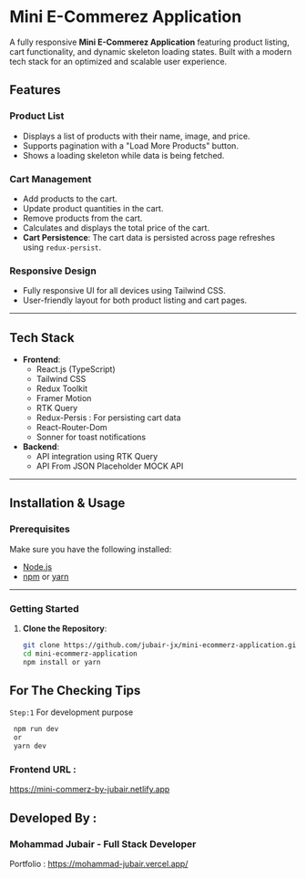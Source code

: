 # Mini E-Commerez Application

A fully responsive **Mini E-Commerez Application** featuring product listing, cart functionality, and dynamic skeleton loading states. Built with a modern tech stack for an optimized and scalable user experience.

## Features

### Product List

- Displays a list of products with their name, image, and price.
- Supports pagination with a "Load More Products" button.
- Shows a loading skeleton while data is being fetched.

### Cart Management

- Add products to the cart.
- Update product quantities in the cart.
- Remove products from the cart.
- Calculates and displays the total price of the cart.
- **Cart Persistence**: The cart data is persisted across page refreshes using `redux-persist`.

### Responsive Design

- Fully responsive UI for all devices using Tailwind CSS.
- User-friendly layout for both product listing and cart pages.

---

## Tech Stack

- **Frontend**:
  - React.js (TypeScript)
  - Tailwind CSS
  - Redux Toolkit
  - Framer Motion
  - RTK Query
  - Redux-Persis : For persisting cart data
  - React-Router-Dom
  - Sonner for toast notifications
- **Backend**:
  - API integration using RTK Query
  - API From JSON Placeholder MOCK API

---

## Installation & Usage

### Prerequisites

Make sure you have the following installed:

- [Node.js](https://nodejs.org/)
- [npm](https://www.npmjs.com/) or [yarn](https://yarnpkg.com/)

---

### Getting Started

1. **Clone the Repository**:
   ```bash
   git clone https://github.com/jubair-jx/mini-ecommerz-application.git
   cd mini-ecommerz-application
   npm install or yarn
   ```

## For The Checking Tips

`Step:1` For development purpose

```typescript
 npm run dev
 or
 yarn dev
```

### Frontend URL :

https://mini-commerz-by-jubair.netlify.app

## Developed By :

### Mohammad Jubair - Full Stack Developer

Portfolio : https://mohammad-jubair.vercel.app/
